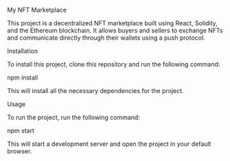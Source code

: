 My NFT Marketplace

This project is a decentralized NFT marketplace built using React, Solidity, and the Ethereum blockchain. It allows buyers and sellers to exchange NFTs and communicate directly through their wallets using a push protocol.


Installation


To install this project, clone this repository and run the following command:

npm install

This will install all the necessary dependencies for the project.


Usage


To run the project, run the following command:

npm start

This will start a development server and open the project in your default browser.